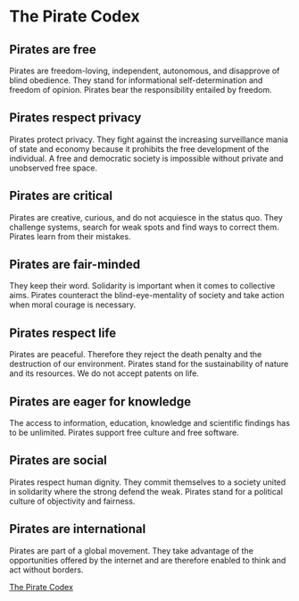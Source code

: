 # The Pirate Codex

## Pirates are free

Pirates are freedom-loving, independent, autonomous, and disapprove of blind obedience. They stand for informational self-determination and freedom of opinion. Pirates bear the responsibility entailed by freedom.

## Pirates respect privacy

Pirates protect privacy. They fight against the increasing surveillance mania of state and economy because it prohibits the free development of the individual. A free and democratic society is impossible without private and unobserved free space.

## Pirates are critical

Pirates are creative, curious, and do not acquiesce in the status quo. They challenge systems, search for weak spots and find ways to correct them. Pirates learn from their mistakes.

## Pirates are fair-minded

They keep their word. Solidarity is important when it comes to collective aims. Pirates counteract the blind-eye-mentality of society and take action when moral courage is necessary.

## Pirates respect life

Pirates are peaceful. Therefore they reject the death penalty and the destruction of our environment. Pirates stand for the sustainability of nature and its resources. We do not accept patents on life.

## Pirates are eager for knowledge

The access to information, education, knowledge and scientific findings has to be unlimited. Pirates support free culture and free software.

## Pirates are social

Pirates respect human dignity. They commit themselves to a society united in solidarity where the strong defend the weak. Pirates stand for a political culture of objectivity and fairness.

## Pirates are international

Pirates are part of a global movement. They take advantage of the opportunities offered by the internet and are therefore enabled to think and act without borders.

[The Pirate Codex](http://www.piratar.is/policies/the-pirate-codex/?lang=en)
